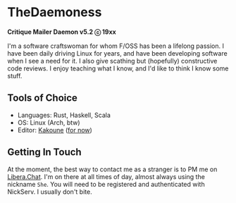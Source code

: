 # TheDaemoness
__Critique Mailer Daemon v5.2 ⓒ 19xx__

I'm a software craftswoman for whom F/OSS has been a lifelong passion.
I have been daily driving Linux for years,
and have been developing software when I see a need for it.
I also give scathing but (hopefully) constructive code reviews.
I enjoy teaching what I know, and I'd like to think I know some stuff.

## Tools of Choice

* Languages: Rust, Haskell, Scala
* OS: Linux (Arch, btw)
* Editor: [Kakoune](https://kakoune.org/) ([for now](https://helix-editor.com/))

## Getting In Touch

At the moment, the best way to contact me as a stranger is to PM me on [Libera.Chat](https://libera.chat/).
I'm on there at all times of day, almost always using the nickname `She`.
You will need to be registered and authenticated with NickServ.
I usually don't bite.
